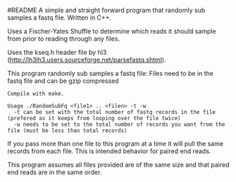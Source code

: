 #README
A simple and straight forward program that randomly sub samples a fastq
file. Written in C++. 

Uses a Fischer-Yates Shuffle to determine which reads it should sample from prior to reading
through any files. 

Uses the kseq.h header file by hl3 (http://lh3lh3.users.sourceforge.net/parsefastq.shtml).

This program randomly sub samples a fastq file:
    Files need to be in the fastq file and can be gzip compressed
    
    Compile with make. 
    
    Usage ./RandomSubFq <file1> .. <filen> -t -w
      -t can be set with the total number of fastq records in the file (prefered as it keeps from looping over the file twice)
      -w needs to be set to the total number of records you want from the file (must be less than total records)
      
If you pass more than one file to this program at a time it will pull the same records from each file. This is intended behavior for paired end reads.

This program assumes all files provided are of the same size and that paired end reads are in the same order.
	

